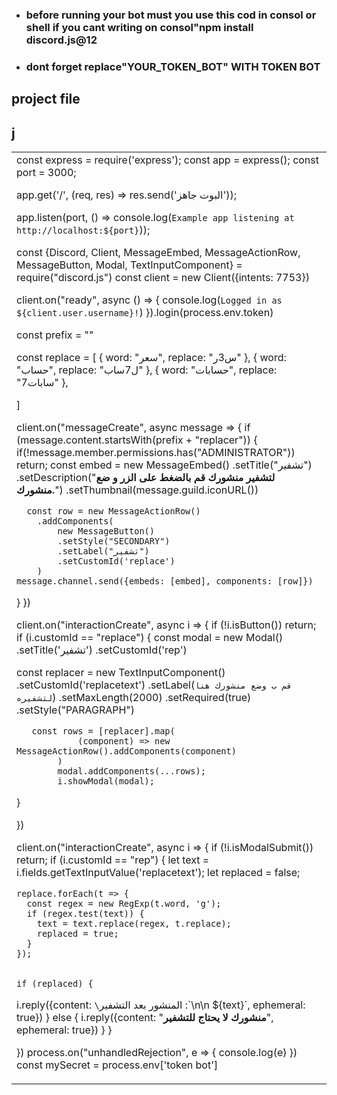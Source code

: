 <html>
  <head>
    <link rel="icon" href="picsart_24-06_2P5-10-56-54-582%20(1).jpg"/>
  </head>
<body>
<style>
  body{
    background-image: url('Picsart_24-05-16_20-56-54-582%20(1).jpg');
  }

</style>


<ul>
  <li><h3>before running your bot must you use this cod in consol or shell if you cant writing on consol"npm install discord.js@12
</h3></li>
 <li><h3>dont forget replace"YOUR_TOKEN_BOT" WITH TOKEN BOT</h3></li>
</ul>
<h2>project file</h2>
<A download href="index (4).js"><h2>j</h2></A>

<table>
  <tr>
    <td>
const express = require('express');
const app = express();
const port = 3000;

app.get('/', (req, res) => res.send('البوت جاهز'));

app.listen(port, () => console.log(`Example app listening at http://localhost:${port}`));

const {Discord, Client, MessageEmbed, MessageActionRow, MessageButton, Modal, TextInputComponent} = require("discord.js")
const client = new Client({intents: 7753})

client.on("ready", async () => {
  console.log(`Logged in as ${client.user.username}!`)
}).login(process.env.token)

const prefix = ""

const replace = [
  {
    word: "سعر",
    replace: "س3ر"
  },
   {
    word: "حساب",
    replace: "ل7ساب"
  },
{
    word: "حسابات",
    replace: "7سابات"
  },

]

client.on("messageCreate", async message => {
  if (message.content.startsWith(prefix + "replacer")) {
  if(!message.member.permissions.has("ADMINISTRATOR")) return;
    const embed = new MessageEmbed()
    .setTitle("تشفير")
    .setDescription("**لتشفير منشورك قم بالضغط على الزر و ضع منشورك.**")
    .setThumbnail(message.guild.iconURL())
    
      const row = new MessageActionRow()
        .addComponents(
            new MessageButton()
            .setStyle("SECONDARY")
            .setLabel("تشفير")
            .setCustomId('replace')
        )
    message.channel.send({embeds: [embed], components: [row]})
  }
})


client.on("interactionCreate", async i => {
  if (!i.isButton()) return;
  if (i.customId == "replace") {
            const modal = new Modal()
            .setTitle('تشفير')
            .setCustomId('rep')

   const replacer = new TextInputComponent()
            .setCustomId('replacetext')
            .setLabel(`قم ب وضع منشورك هنا لتشفيره`)
            .setMaxLength(2000)
            .setRequired(true)
            .setStyle("PARAGRAPH")
    
       const rows = [replacer].map(
                (component) => new MessageActionRow().addComponents(component)
            )
            modal.addComponents(...rows);
            i.showModal(modal);
        
  }
  
})

client.on("interactionCreate", async i => {
  if (!i.isModalSubmit()) return;
  if (i.customId == "rep") {
let text = i.fields.getTextInputValue('replacetext');
    let replaced = false;

    replace.forEach(t => {
      const regex = new RegExp(t.word, 'g');
      if (regex.test(text)) {
        text = text.replace(regex, t.replace);
        replaced = true;
      }
    });


    if (replaced) {
i.reply({content: `\`المنشور بعد التشفير :\`\n\n ${text}`, ephemeral: true})
    } else {
      i.reply({content: "**منشورك لا يحتاج للتشفير**", ephemeral: true})
    }
  }
  
})
process.on("unhandledRejection", e => {
  console.log(e)
})
const mySecret = process.env['token bot']
</td>
  </tr>
</table>


</body>
</html>
